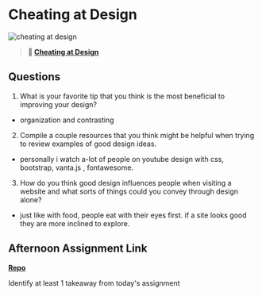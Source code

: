 # Cheating at Design

![cheating at design](https://bcw.blob.core.windows.net/public/img/courses/5247609446691139)

> **📖 [Cheating at Design](https://codeworksacademy.com/fs-student-guide/resources/wk1/04-Cheating-at-Design)**

## Questions

1. What is your favorite tip that you think is the most beneficial to improving your design?

- organization and contrasting

2. Compile a couple resources that you think might be helpful when trying to review examples of good design ideas.

- personally i watch a-lot of people on youtube design with css, bootstrap, vanta.js , fontawesome.

3. How do you think good design influences people when visiting a website and what sorts of things could you convey through design alone?

- just like with food, people eat with their eyes first. if a site looks good they are more inclined to explore.

## Afternoon Assignment Link

**[Repo](https://github.com/daniel-le97/<ASSIGNMENT_REPO>)**

Identify at least 1 takeaway from today's assignment
